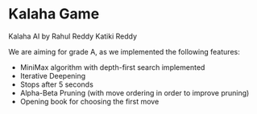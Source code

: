 # Kalaha Game 

Kalaha AI by Rahul Reddy Katiki Reddy

We are aiming for grade A, as we implemented the following features:

* MiniMax algorithm with depth-first search implemented
* Iterative Deepening
* Stops after 5 seconds
* Alpha-Beta Pruning (with move ordering in order to improve pruning)
* Opening book for choosing the first move
